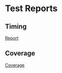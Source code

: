 # Test Reports

## Timing

[Report](https://arthrod.github.io/newdotfiles/tests/html-report/report.html)

## Coverage

[Coverage](https://arthrod.github.io/newdotfiles/tests/html-coverage/index.html)
